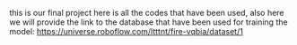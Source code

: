 this is our final project here is all the codes that have been used,
also here we will provide the link to the database that have been used for training the model: https://universe.roboflow.com/ltttnt/fire-vqbia/dataset/1

